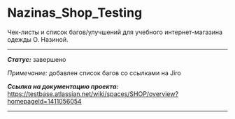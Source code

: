 # Nazinas_Shop_Testing

Чек-листы и список багов/улучшений для учебного интернет-магазина одежды О. Назиной.

___
***Статус:*** завершено

*Примечание:* добавлен список багов со ссылками на Jiro

***Ссылка на документацию проекта:***
https://testbase.atlassian.net/wiki/spaces/SHOP/overview?homepageId=1411056054

___

